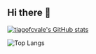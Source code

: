 ## Hi there 👋


[![tiagofcvale's GitHub stats](https://github-readme-stats.vercel.app/api?username=tiagofcvale)](https://github.com/tiagofcvale/github-readme-stats)

![Top Langs](https://github-readme-stats.vercel.app/api/top-langs/?username=tiagofcvale&layout=compact)
